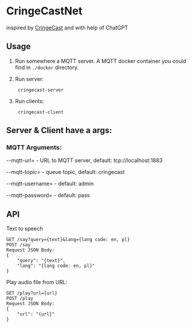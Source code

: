 # CringeCastNet

inspired by [CringeCast](https://github.com/cr1tbit/CringeCast) and with help of ChatGPT

## Usage
1) Run somewhere a MQTT server. A MQTT docker container you could find in `./docker` directory.

2) Run server:

        cringecast-server
        
3) Run clients:
    
        cringecast-client


## Server & Client have a args:
### MQTT Arguments:

--mqtt-url= - URL to MQTT server, default: tcp://localhost:1883

--mqtt-topic= - queue topic, default: cringecast

--mqtt-username= - default: admin

--mqtt-password= - default: pass

## API

Text to speech

    GET /say?query={text}&lang={lang code: en, pl}
    POST /say
    Request JSON Body:
    {
        "query": "{text}",
        "lang": "{lang code: en, pl}"
    }

Play audio file from URL:

    GET /play?url={url}
    POST /play
    Request JSON Body:
    {
        "url": "{url}"
    }